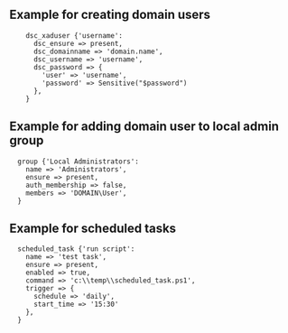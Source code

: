 ## Example for creating domain users
```
    dsc_xaduser {'username':
      dsc_ensure => present,
      dsc_domainname => 'domain.name',
      dsc_username => 'username',
      dsc_password => {
        'user' => 'username',
        'password' => Sensitive("$password")
      },
    }
```

## Example for adding domain user to local admin group
```
  group {'Local Administrators':
    name => 'Administrators',
    ensure => present,
    auth_membership => false,
    members => 'DOMAIN\User',
  }
```

## Example for scheduled tasks
```
  scheduled_task {'run script':
    name => 'test task',
    ensure => present,
    enabled => true,
    command => 'c:\\temp\\scheduled_task.ps1',
    trigger => {
      schedule => 'daily',
      start_time => '15:30'
    },
  }
```

